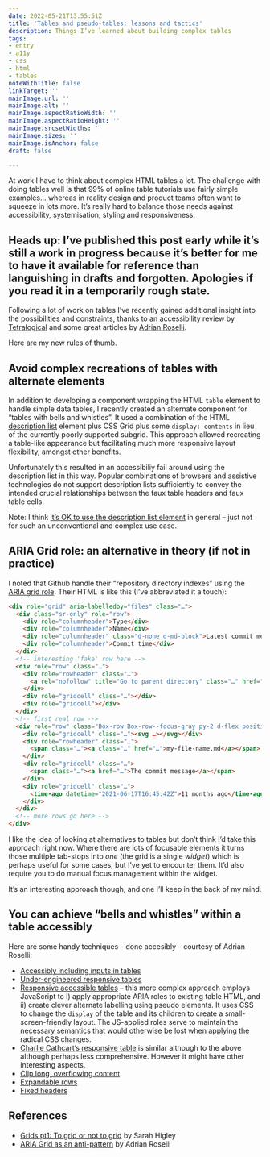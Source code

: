 ```yaml
---
date: 2022-05-21T13:55:51Z
title: 'Tables and pseudo-tables: lessons and tactics'
description: Things I’ve learned about building complex tables
tags:
- entry
- a11y
- css
- html
- tables
noteWithTitle: false
linkTarget: ''
mainImage.url: ''
mainImage.alt: ''
mainImage.aspectRatioWidth: ''
mainImage.aspectRatioHeight: ''
mainImage.srcsetWidths: ''
mainImage.sizes: ''
mainImage.isAnchor: false
draft: false

---
```

At work I have to think about complex HTML tables a lot. The challenge with doing tables well is that 99% of online table tutorials use fairly simple examples… whereas in reality design and product teams often want to squeeze in lots more. It’s really hard to balance those needs against accessibility, systemisation, styling and responsiveness. 

Heads up: I’ve published this post early while it’s still a work in progress because it’s better for me to have it available for reference than languishing in drafts and forgotten. Apologies if you read it in a temporarily rough state.
---

Following a lot of work on tables I’ve recently gained additional insight into the possibilities and constraints, thanks to an accessibility review by [Tetralogical](https://tetralogical.com/) and some great articles by [Adrian Roselli](https://adrianroselli.com/). 

Here are my new rules of thumb.

## Avoid complex recreations of tables with alternate elements

In addition to developing a component wrapping the HTML `table` element to handle simple data tables, I recently created an alternate component for “tables with bells and whistles”. It used a combination of the HTML [description list](https://developer.mozilla.org/en-US/docs/Web/HTML/Element/dl) element plus CSS Grid plus some `display: contents` in lieu of the currently poorly supported subgrid. This approach allowed recreating a table-like appearance but facilitating much more responsive layout flexibility, amongst other benefits.

Unfortunately this resulted in an accessibiliy fail around using the description list in this way. Popular combinations of browsers and assistive technologies do not support description lists sufficiently to convey the intended crucial relationships between the faux table headers and faux table cells.

Note: I think [it’s OK to use the description list element](https://tetralogical.com/blog/2022/04/29/lists/) in general – just not for such an unconventional and complex use case. 

## ARIA Grid role: an alternative in theory (if not in practice)

I noted that Github handle their “repository directory indexes” using the [ARIA grid role](https://developer.mozilla.org/en-US/docs/Web/Accessibility/ARIA/Roles/grid_role). Their HTML is like this (I’ve abbreviated it a touch):

``` html
<div role="grid" aria-labelledby="files" class="…">
  <div class="sr-only" role="row">
    <div role="columnheader">Type</div>
    <div role="columnheader">Name</div>
    <div role="columnheader" class="d-none d-md-block">Latest commit message</div>
    <div role="columnheader">Commit time</div>
  </div>
  <!-- interesting 'fake' row here -->
  <div role="row" class="…">
    <div role="rowheader" class="…">
      <a rel="nofollow" title="Go to parent directory" class="…" href="…"><span class="…" style="…">.&hairsp;.</span></a>
    </div>
    <div role="gridcell" class="…"></div>
    <div role="gridcell"></div>
  </div>
  <!-- first real row -->
  <div role="row" class="Box-row Box-row--focus-gray py-2 d-flex position-relative js-navigation-item navigation-focus">
    <div role="gridcell" class="…"><svg …></svg></div>
    <div role="rowheader" class="…">
      <span class="…"><a class="…" href="…">my-file-name.md</a></span>
    </div>
    <div role="gridcell" class="…">
      <span class="…"><a href="…">The commit message</a></span>
    </div>
    <div role="gridcell" class="…">
      <time-ago datetime="2021-06-17T16:45:42Z">11 months ago</time-ago>
    </div>
  </div>
  <!-- more rows go here -->
</div>
```

I like the idea of looking at alternatives to tables but don’t think I’d take this approach right now. Where there are lots of focusable elements it turns those multiple tab-stops into _one_ (the grid is a single _widget_) which is perhaps useful for some cases, but I’ve yet to encounter them. It’d also require you to do manual focus management within the widget. 

It’s an interesting approach though, and one I’ll keep in the back of my mind.

## You can achieve “bells and whistles” within a table accessibly

Here are some handy techniques – done accesibly – courtesy of Adrian Roselli:

- [Accessibly including inputs in tables](https://adrianroselli.com/2019/05/uniquely-labeling-fields-in-a-table.html)
- [Under-engineered responsive tables](https://adrianroselli.com/2020/11/under-engineered-responsive-tables.html)
- [Responsive accessible tables](https://adrianroselli.com/2017/11/a-responsive-accessible-table.html) – this more complex approach employs JavaScript to i) apply appropriate ARIA roles to existing table HTML, and ii) create clever alternate labelling using pseudo elements. It uses CSS to change the `display` of the table and its children to create a small-screen-friendly layout. The JS-applied roles serve to maintain the necessary semantics that would otherwise be lost when applying the radical CSS changes.
- [Charlie Cathcart’s responsive table](https://codepen.io/pixelchar/pen/rNaKLM) is similar although to the above although perhaps less comprehensive. However it might have other interesting aspects.
- [Clip long, overflowing content](https://adrianroselli.com/2016/02/keyboard-and-overflow.html)
- [Expandable rows](https://adrianroselli.com/2019/09/table-with-expando-rows.html)
- [Fixed headers](https://adrianroselli.com/2020/01/fixed-table-headers.html)

## References

- [Grids pt1: To grid or not to grid](https://sarahmhigley.com/writing/grids-part1/) by Sarah Higley
- [ARIA Grid as an anti-pattern](https://adrianroselli.com/2020/07/aria-grid-as-an-anti-pattern.html) by Adrian Roselli
